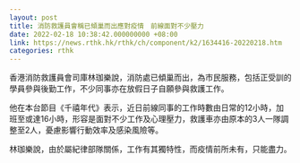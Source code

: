 ```yaml
---
layout: post
title: 消防救護員會稱已傾巢而出應對疫情　前線面對不少壓力
date: 2022-02-18 10:38:42.000000000 +08:00
link: https://news.rthk.hk/rthk/ch/component/k2/1634416-20220218.htm
categories: rthk
---
```


香港消防救護員會司庫林珈樂說，消防處已傾巢而出，為市民服務，包括正受訓的學員參與後勤工作，不少同事亦在放假日子自願參與救護工作。

他在本台節目《千禧年代》表示，近日前線同事的工作時數由日常的12小時，加班至或達16小時，形容是面對不少工作及心理壓力，救護車亦由原本的3人一隊調整至2人，憂慮影響行動效率及感染風險等。

林珈樂說，由於屬紀律部隊關係，工作有其獨特性，而疫情前所未有，只能盡力。
